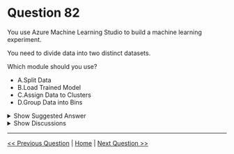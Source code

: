 # Question 82

You use Azure Machine Learning Studio to build a machine learning experiment.

You need to divide data into two distinct datasets.

Which module should you use?

- A.Split Data
- B.Load Trained Model
- C.Assign Data to Clusters
- D.Group Data into Bins

<details>
  <summary>Show Suggested Answer</summary>

<strong>A</strong><br>

</details>

<details>
  <summary>Show Discussions</summary>

<blockquote><p><strong>sagar21692</strong> <code>(Sun 08 Nov 2020 09:07)</code> - <em>Upvotes: 112</em></p><p>Correct Answer is a) Split Data
 https://docs.microsoft.com/en-us/azure/machine-learning/studio-module-reference/split-data</p></blockquote>
<blockquote><p><strong>syed_ahmed</strong> <code>(Wed 12 Jan 2022 10:23)</code> - <em>Upvotes: 39</em></p><p>There are so many errors in the solution answers. I request the admins to please update the correct answers as they are very misleading.</p></blockquote>
<blockquote><p><strong>bibabrian</strong> <code>(Sun 08 Oct 2023 08:16)</code> - <em>Upvotes: 1</em></p><p>sadly, probs not gonna happen lol</p></blockquote>
<blockquote><p><strong>dporwal04</strong> <code>(Fri 14 Jun 2024 06:13)</code> - <em>Upvotes: 3</em></p><p>correct ans is A</p></blockquote>
<blockquote><p><strong>daviskv74</strong> <code>(Sun 14 Apr 2024 12:59)</code> - <em>Upvotes: 3</em></p><p>Chat GPT says A is correct</p></blockquote>
<blockquote><p><strong>Ahmed_Gehad</strong> <code>(Tue 23 Jan 2024 14:30)</code> - <em>Upvotes: 1</em></p><p>The Split Data module in Azure Machine Learning Studio can be used to divide a dataset into two distinct datasets. The module allows you to specify the fraction of the dataset that you want to include in each of the two datasets.

The other modules you mentioned are not used to divide data into two distinct datasets. The Load Trained Model module is used to load a trained machine learning model into Azure Machine Learning Studio. The Assign Data to Clusters module is used to assign data points to clusters. The Group Data into Bins module is used to group data points into bins.</p></blockquote>

<blockquote><p><strong>MohammadKhubeb</strong> <code>(Mon 30 Oct 2023 14:17)</code> - <em>Upvotes: 2</em></p><p>Answer should be D, because in the BINS the data get easily visualize. Let say we have 100 rows, and two values - Male and Female. so, through BINS we can easily see the ration these two.</p></blockquote>
<blockquote><p><strong>Peeking</strong> <code>(Sat 19 Aug 2023 22:58)</code> - <em>Upvotes: 2</em></p><p>Split Data</p></blockquote>
<blockquote><p><strong>jlopezfelizzola</strong> <code>(Sat 18 Mar 2023 12:15)</code> - <em>Upvotes: 3</em></p><p>Correct answer is A</p></blockquote>
<blockquote><p><strong>ning</strong> <code>(Tue 15 Nov 2022 14:50)</code> - <em>Upvotes: 2</em></p><p>This is A for sure</p></blockquote>
<blockquote><p><strong>Thornehead</strong> <code>(Tue 27 Sep 2022 22:56)</code> - <em>Upvotes: 3</em></p><p>Answer is surely A, because question is asked about &quot;Two Distinct Datasets&quot;. Group binning module only groups like a separator in excel while keeping the data in the same dateset.</p></blockquote>
<blockquote><p><strong>zehraoneexam</strong> <code>(Thu 15 Sep 2022 09:58)</code> - <em>Upvotes: 1</em></p><p>&quot;Use the Split Data component to divide a dataset into two distinct sets.&quot;</p></blockquote>
<blockquote><p><strong>akshays1909</strong> <code>(Sat 10 Sep 2022 05:53)</code> - <em>Upvotes: 1</em></p><p>To get &quot;Distinct&quot; data, Split Data works fine.</p></blockquote>
<blockquote><p><strong>c18</strong> <code>(Sat 20 Aug 2022 14:12)</code> - <em>Upvotes: 3</em></p><p>I recently took the exam and it&#x27;s D</p></blockquote>
<blockquote><p><strong>Norasit</strong> <code>(Mon 31 Jul 2023 07:50)</code> - <em>Upvotes: 10</em></p><p>Can you know your answer is right?
If you choose D and your score is 1000/1000 , it means this choice is correct.

How can you know all the rihgt answer when you took the exam?</p></blockquote>

<blockquote><p><strong>RainbowJuly</strong> <code>(Wed 20 Jul 2022 11:33)</code> - <em>Upvotes: 3</em></p><p>https://docs.microsoft.com/en-us/azure/machine-learning/studio-module-reference/split-data</p></blockquote>
<blockquote><p><strong>Skyrocket</strong> <code>(Fri 08 Jul 2022 06:39)</code> - <em>Upvotes: 1</em></p><p>Split Data is the correct answer. I request the admins to please update the correct answers as they are very misleading.</p></blockquote>
<blockquote><p><strong>greengarden</strong> <code>(Tue 14 Jun 2022 14:57)</code> - <em>Upvotes: 1</em></p><p>Correct Answer is Split Data</p></blockquote>
<blockquote><p><strong>adamwar</strong> <code>(Mon 25 Apr 2022 13:10)</code> - <em>Upvotes: 6</em></p><p>Who writes the answers for these things?</p></blockquote>

</details>

---

[<< Previous Question](question_81.md) | [Home](../index.md) | [Next Question >>](question_83.md)
